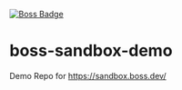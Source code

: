 [![Boss Badge](https://img.shields.io/endpoint.svg?url=https://sandbox-api.boss.dev/badge/enabled/kistek/boss-sandbox-demo)](https://sandbox.boss.dev/#TODO)

# boss-sandbox-demo
Demo Repo for https://sandbox.boss.dev/

